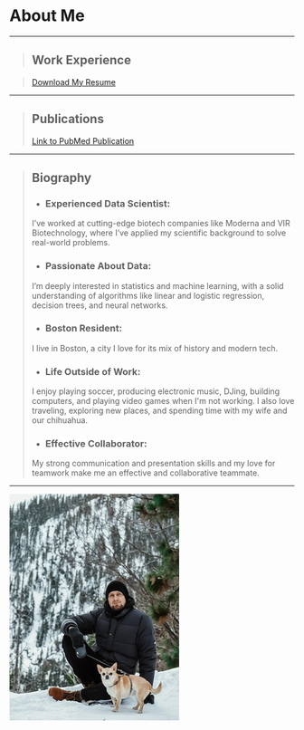 # About Me

---

> ## Work Experience

> <a href="assets/md/assets/Pavel_Makarov_Resume.pdf"
download>Download My Resume </a>

---


> ## Publications
> [Link to PubMed Publication](https://pubmed.ncbi.nlm.nih.gov/29947151/)

---

> ## Biography
> - ### Experienced Data Scientist: 
> I’ve worked at cutting-edge biotech companies like Moderna and VIR Biotechnology, where I’ve applied my scientific background to solve real-world problems.
> - ### Passionate About Data:
> I’m deeply interested in statistics and machine learning, with a solid understanding of algorithms like linear and logistic regression, decision trees, and neural networks. 
> - ### Boston Resident: 
> I live in Boston, a city I love for its mix of history and modern tech.
> - ### Life Outside of Work:
> I enjoy playing soccer, producing electronic music, DJing, building computers, and playing video games when I'm not working. I also love traveling, exploring new places, and spending time with my wife and our chihuahua.
> - ### Effective Collaborator: 
> My strong communication and presentation skills and my love for teamwork make me an effective and collaborative teammate.

---

![Me and my dog](/assets/images/with_chester.png) 
